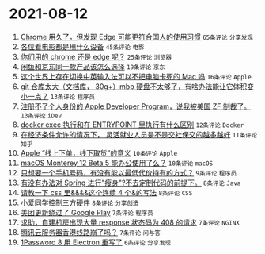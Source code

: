 # 2021-08-12

1. [Chrome 用久了，但发现 Edge 可能更符合国人的使用习惯](https://www.v2ex.com/t/795225) `65条评论` `分享发现`
1. [各位看电影都是用什么设备](https://www.v2ex.com/t/795228) `45条评论` `电影`
1. [你们用的 chrome 还是 edge 呢？](https://www.v2ex.com/t/795245) `25条评论` `浏览器`
1. [闲鱼和京东同一款产品该怎么选择](https://www.v2ex.com/t/795283) `19条评论` `京东`
1. [这个世界上存在切换中英输入法可以不把电脑卡死的 Mac 吗](https://www.v2ex.com/t/795259) `16条评论` `Apple`
1. [git 仓库太大（文档库， 30g+）mbp 硬盘不太够了，有啥办法能让它体积变小一点？](https://www.v2ex.com/t/795284) `13条评论` `程序员`
1. [注册不了个人身份的 Apple Developer Program，说我被美国 ZF 制裁了。](https://www.v2ex.com/t/795278) `13条评论` `iDev`
1. [docker exec 执行和在 ENTRYPOINT 里执行有什么区别](https://www.v2ex.com/t/795232) `12条评论` `Docker`
1. [在经济条件允许的情况下， 灵活就业人员是不是交社保交的越多越好](https://www.v2ex.com/t/795237) `11条评论` `知乎`
1. [Apple “线上下单，线下取货”的意义](https://www.v2ex.com/t/795271) `10条评论` `Apple`
1. [macOS Monterey 12 Beta 5 能办公使用了么？](https://www.v2ex.com/t/795246) `10条评论` `macOS`
1. [只想要一个手机号码，有没有能以最低代价持有的方式？](https://www.v2ex.com/t/795272) `9条评论` `程序员`
1. [有没有办法对 Spring 进行"瘦身"?不去定制代码的前提下。](https://www.v2ex.com/t/795275) `8条评论` `Java`
1. [请教一下 css 里&&&&这个连续 4 个&的写法](https://www.v2ex.com/t/795265) `8条评论` `CSS`
1. [小爱同学控制三方硬件](https://www.v2ex.com/t/795240) `8条评论` `分享创造`
1. [美团更新绕过了 Google Play](https://www.v2ex.com/t/795247) `7条评论` `程序员`
1. [求助，自建机房出现大量 response 状态码为 408 的请求](https://www.v2ex.com/t/795244) `7条评论` `NGINX`
1. [腾讯云服务器香港线路崩了吗？](https://www.v2ex.com/t/795227) `7条评论` `问与答`
1. [1Password 8 用 Electron 重写了](https://www.v2ex.com/t/795282) `6条评论` `分享发现`

